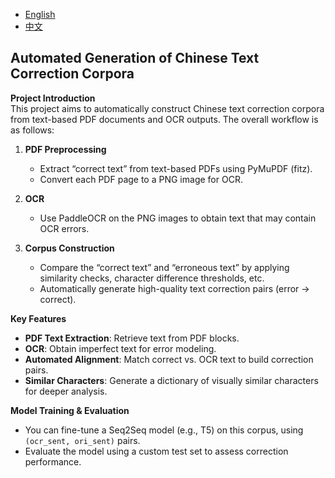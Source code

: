 - [English](README.md)
- [中文](readme/README.zh_CN.md)

## Automated Generation of Chinese Text Correction Corpora

**Project Introduction**  
This project aims to automatically construct Chinese text correction corpora from text-based PDF documents and OCR outputs. The overall workflow is as follows:

1. **PDF Preprocessing**  
   - Extract “correct text” from text-based PDFs using PyMuPDF (fitz).
   - Convert each PDF page to a PNG image for OCR.

2. **OCR**  
   - Use PaddleOCR on the PNG images to obtain text that may contain OCR errors.

3. **Corpus Construction**  
   - Compare the “correct text” and “erroneous text” by applying similarity checks, character difference thresholds, etc.
   - Automatically generate high-quality text correction pairs (error → correct).

**Key Features**  
- **PDF Text Extraction**: Retrieve text from PDF blocks.  
- **OCR**: Obtain imperfect text for error modeling.  
- **Automated Alignment**: Match correct vs. OCR text to build correction pairs.  
- **Similar Characters**: Generate a dictionary of visually similar characters for deeper analysis.

**Model Training & Evaluation**  
- You can fine-tune a Seq2Seq model (e.g., T5) on this corpus, using `(ocr_sent, ori_sent)` pairs.
- Evaluate the model using a custom test set to assess correction performance.
